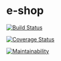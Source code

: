 # e-shop
[![Build Status](https://travis-ci.org/zellymiriam/e-shop.svg?branch=develop)](https://travis-ci.org/zellymiriam/e-shop)

[![Coverage Status](https://coveralls.io/repos/github/zellymiriam/e-shop/badge.svg?branch=develop)](https://coveralls.io/github/zellymiriam/e-shop?branch=develop)

[![Maintainability](https://api.codeclimate.com/v1/badges/d6efc592b414bdc096b5/maintainability)](https://codeclimate.com/github/zellymiriam/e-shop/maintainability)